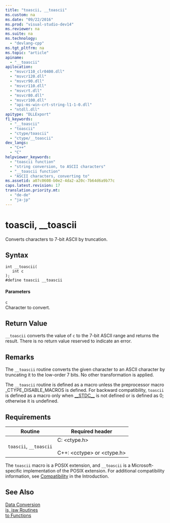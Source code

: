 ```yaml
---
title: "toascii, __toascii"
ms.custom: na
ms.date: "09/22/2016"
ms.prod: "visual-studio-dev14"
ms.reviewer: na
ms.suite: na
ms.technology: 
  - "devlang-cpp"
ms.tgt_pltfrm: na
ms.topic: "article"
apiname: 
  - "__toascii"
apilocation: 
  - "msvcr110_clr0400.dll"
  - "msvcr120.dll"
  - "msvcr90.dll"
  - "msvcr110.dll"
  - "msvcrt.dll"
  - "msvcr80.dll"
  - "msvcr100.dll"
  - "api-ms-win-crt-string-l1-1-0.dll"
  - "ntdll.dll"
apitype: "DLLExport"
f1_keywords: 
  - "__toascii"
  - "toascii"
  - "ctype/toascii"
  - "ctype/__toascii"
dev_langs: 
  - "C++"
  - "C"
helpviewer_keywords: 
  - "toascii function"
  - "string conversion, to ASCII characters"
  - "__toascii function"
  - "ASCII characters, converting to"
ms.assetid: a07c0608-b0e2-4da2-a20c-7b64d6a9b77c
caps.latest.revision: 17
translation.priority.mt: 
  - "de-de"
  - "ja-jp"
---
```

# toascii, __toascii
Converts characters to 7-bit ASCII by truncation.  
  
## Syntax  
  
```  
int __toascii(  
   int c   
);  
#define toascii __toascii  
```  
  
#### Parameters  
 `c`  
 Character to convert.  
  
## Return Value  
 `__toascii` converts the value of `c` to the 7-bit ASCII range and returns the result. There is no return value reserved to indicate an error.  
  
## Remarks  
 The `__toascii` routine converts the given character to an ASCII character by truncating it to the low-order 7 bits. No other transformation is applied.  
  
 The `__toascii` routine is defined as a macro unless the preprocessor macro _CTYPE_DISABLE_MACROS is defined. For backward compatibility, `toascii` is defined as a macro only when [__STDC\_\_](../vs140/predefined-macros.md) is not defined or is defined as 0; otherwise it is undefined.  
  
## Requirements  
  
|Routine|Required header|  
|-------------|---------------------|  
|`toascii`, `__toascii`|C: <ctype.h><br /><br /> C++: \<cctype> or <ctype.h>|  
  
 The `toascii` macro is a POSIX extension, and `__toascii` is a Microsoft-specific implementation of the POSIX extension. For additional compatibility information, see [Compatibility](../vs140/compatibility.md) in the Introduction.  
  
## See Also  
 [Data Conversion](../vs140/data-conversion.md)   
 [is, isw Routines](../vs140/is--isw-routines.md)   
 [to Functions](../vs140/to-functions.md)